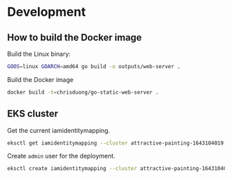 # Development

## How to build the Docker image

Build the Linux binary:

```sh
GOOS=linux GOARCH=amd64 go build -o outputs/web-server .
```

Build the Docker image

```sh
docker build -t=chrisduong/go-static-web-server .
```

## EKS cluster

Get the current iamidentitymapping.

```sh
eksctl get iamidentitymapping --cluster attractive-painting-1643104019
```

Create `admin` user for the deployment.

```sh
eksctl create iamidentitymapping --cluster attractive-painting-1643104019 --arn arn:aws:iam::415376140508:user/tester --group system:masters --username admin
```
